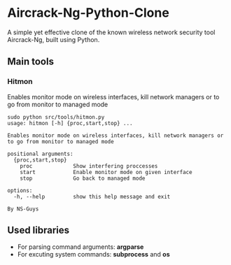 # Aircrack-Ng-Python-Clone

A simple yet effective clone of the known wireless network security tool Aircrack-Ng, built using Python.

## Main tools

### Hitmon
Enables monitor mode on wireless interfaces, kill network managers or to go from monitor to managed mode

```
sudo python src/tools/hitmon.py
usage: hitmon [-h] {proc,start,stop} ...

Enables monitor mode on wireless interfaces, kill network managers or to go from monitor to managed mode

positional arguments:
  {proc,start,stop}
    proc             Show interfering proccesses
    start            Enable monitor mode on given interface
    stop             Go back to managed mode

options:
  -h, --help         show this help message and exit

By NS-Guys
```

## Used libraries

- For parsing command arguments: **argparse**
- For excuting system commands: **subprocess** and **os**
